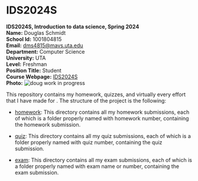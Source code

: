 # IDS2024S

**IDS2024S, Introduction to data science, Spring 2024**  
**Name:** Douglas Schmidt  
**School Id:** 1001804815  
**Email:** dms4815@mavs.uta.edu  
**Department:** Computer Science  
**University:** UTA  
**Level:** Freshman  
**Position Title:** Student  
**Course Webpage:** [IDS2024S](https://www.cdslab.org)  
**Photo:** ![doug work in progress](https://github.com/MavDouglas48/IDS2024S/assets/157654744/88fc09b9-9ca3-4523-a9c8-5de80fb411ce)

This repository contains my homework, quizzes, and virtually every effort that I have made for <course name>. The structure of the project is the following:

- [homework](./hw): This directory contains all my homework submissions, each of which is a folder properly named with homework number, containing the homework submission.

- [quiz](./quiz): This directory contains all my quiz submissions, each of which is a folder properly named with quiz number, containing the quiz submission.

- [exam](./exam): This directory contains all my exam submissions, each of which is a folder properly named with exam name or number, containing the exam submission.


